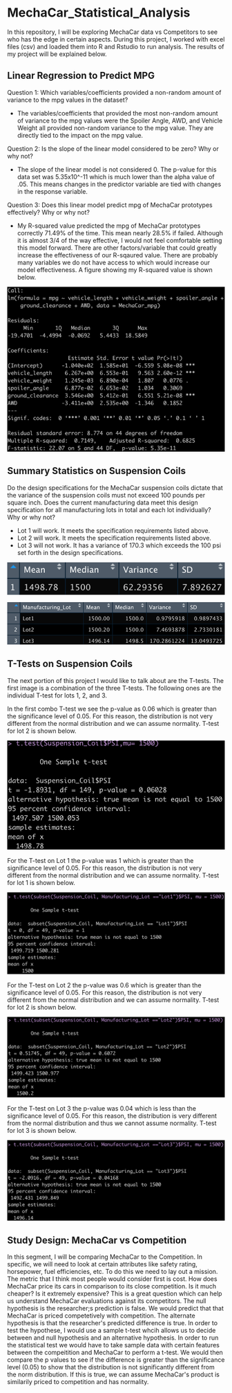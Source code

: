 # MechaCar_Statistical_Analysis

In this repository, I will be exploring MechaCar data vs Competitors to see who has the edge in certain aspects. During this project, I worked with excel files (csv) and loaded them into R and Rstudio to run analysis. The results of my project will be explained below.

## Linear Regression to Predict MPG

Question 1: Which variables/coefficients provided a non-random amount of variance to the mpg values in the dataset?
- The variables/coefficients that provided the most non-random amount of variance to the mpg values were the Spoiler Angle, AWD, and Vehicle Weight all provided non-random variance to the mpg value. They are directly tied to the impact on the mpg value.

Question 2: Is the slope of the linear model considered to be zero? Why or why not?
- The slope of the linear model is not considered 0. The p-value for this data set was 5.35x10^-11 which is much lower than the alpha value of .05. This means changes in the predictor variable are tied with changes in the response variable.

Question 3: Does this linear model predict mpg of MechaCar prototypes effectively? Why or why not?
- My R-squared value predicted the mpg of MechaCar prototypes correctly 71.49% of the time. This mean nearly 28.5% if failed. Although it is almost 3/4 of the way effective, I would not feel comfortable setting this model forward. There are other factors/variable that could greatly increase the effectiveness of our R-sqaured value. There are probably many variables we do not have access to which would increase our model effectiveness. A figure showing my R-squared value is shown below.

![LinearRegressionOverview](Resources/LinearRegressionOverview.PNG)

## Summary Statistics on Suspension Coils

Do the design specifications for the MechaCar suspension coils dictate that the variance of the suspension coils must not exceed 100 pounds per square inch. Does the current manufacturing data meet this design specification for all manufacturing lots in total and each lot individually? Why or why not?

- Lot 1 will work. It meets the specification requirements listed above.
- Lot 2 will work. It meets the specification requirements listed above.
- Lot 3 will not work. It has a variance of 170.3 which exceeds the 100 psi set forth in the design specifications.


![CompleteSummary](Resources/CompleteSummary.PNG)

![LotSummary](Resources/LotSummary.PNG)


## T-Tests on Suspension Coils

The next portion of this project I would like to talk about are the T-tests. The first image is a combination of the three T-tests. The following ones are the individual T-test for lots 1, 2, and 3.

In the first combo T-test we see the p-value as 0.06 which is greater than the significance level of 0.05. For this reason, the distribution is not very different from the normal distribution and we can assume normality. T-test for lot 2 is shown below.

![TtestFull](Resources/TtestFull.PNG)

For the T-test on Lot 1 the p-value was 1 which is greater than the significance level of 0.05. For this reason, the distribution is not very different from the normal distribution and we can assume normality. T-test for lot 1 is shown below.

![TtestLot1](Resources/TtestLot1.PNG)

For the T-test on Lot 2 the p-value was 0.6 which is greater than the significance level of 0.05. For this reason, the distribution is not very different from the normal distribution and we can assume normality. T-test for lot 2 is shown below.

![TtestLot2](Resources/TtestLot2.PNG)

For the T-test on Lot 3 the p-value was 0.04 which is less than the significance level of 0.05. For this reason, the distribution is  very different from the normal distribution and thus we cannot assume normality. T-test for lot 3 is shown below.

![TtestLot3](Resources/TtestLot3.PNG)

## Study Design: MechaCar vs Competition

In this segment, I will be comparing MechaCar to the Competition. In specific, we will need to look at certain attributes like safety rating, horsepower, fuel efficiencies, etc. To do this we need to lay out a mission. The metric that I think most people would consider first is cost. How does MechaCar price its cars in comparison to its close competition. Is it much cheaper? Is it extremely expensive? This is a great question which can help us understand MechaCar evaluations against its competitors. The null hypothesis is the researcher;s prediction is false. We would predict that that MechaCar is priced competetively with competition. The alternate hypothesis is that the researcher's predicted difference is true. In order to test the hypothese, I would use a sample t-test whcih allows us to decide between and null hypothesis and an alternative hypothesis. In order to run the statistical test we would have to take sample data with certain features between the compeitition and MechaCar to perform a t-test. We would then compare the p values to see if the difference is greater than the significance level (0.05) to show that the distribution is not significantly different from the norm distribution. If this is true, we can assume MechaCar's product is similarily priced to competition and has normality.
